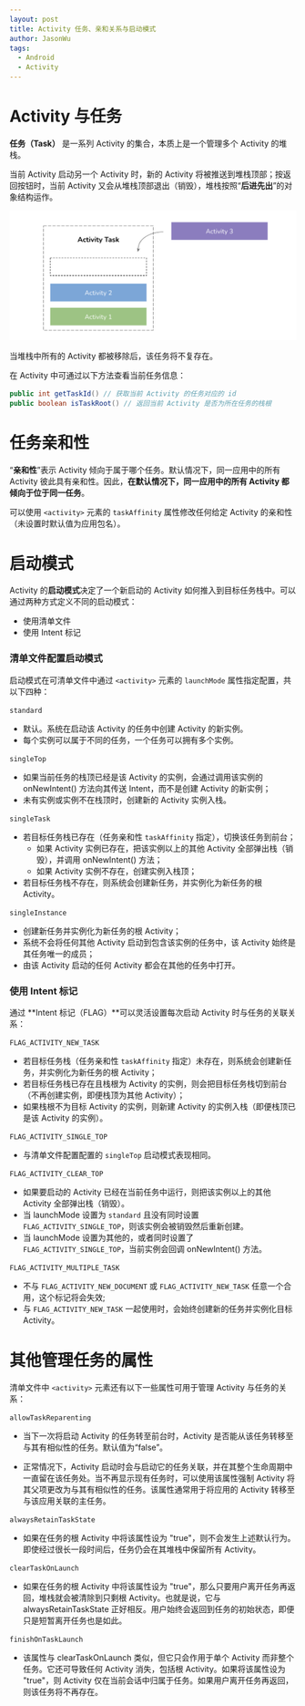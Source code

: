 ```yaml
---
layout: post
title: Activity 任务、亲和关系与启动模式
author: JasonWu
tags:
  - Android
  - Activity
---
```


# Activity 与任务
**任务（Task）** 是一系列 Activity 的集合，本质上是一个管理多个 Activity 的堆栈。

当前 Activity 启动另一个 Activity 时，新的 Activity 将被推送到堆栈顶部；按返回按钮时，当前 Activity 又会从堆栈顶部退出（销毁），堆栈按照“**后进先出**”的对象结构运作。

![](/img/posts/post-activity-task.png)

当堆栈中所有的 Activity 都被移除后，该任务将不复存在。

在 Activity 中可通过以下方法查看当前任务信息：
```java
public int getTaskId() // 获取当前 Activity 的任务对应的 id
public boolean isTaskRoot() // 返回当前 Activity 是否为所在任务的栈根
```

# 任务亲和性
“**亲和性**”表示 Activity 倾向于属于哪个任务。默认情况下，同一应用中的所有 Activity 彼此具有亲和性。因此，**在默认情况下，同一应用中的所有 Activity 都倾向于位于同一任务**。

可以使用 `<activity>` 元素的 `taskAffinity` 属性修改任何给定 Activity 的亲和性（未设置时默认值为应用包名）。

<!-- 亲和性可在两种情况下发挥作用：

当 Activity 的 allowTaskReparenting 属性设为 "true" 时。
在这种情况下，一旦和 Activity 有亲和性的任务进入前台运行，Activity 就可从其启动的任务转移到该任务。

举例来说，假设一款旅行应用中定义了一个报告特定城市天气状况的 Activity。该 Activity 与同一应用中的其他 Activity 具有相同的亲和性（默认应用亲和性），并通过此属性支持重新归属。当您的某个 Activity 启动该天气预报 Activity 时，该天气预报 Activity 最初会和您的 Activity 同属于一个任务。不过，当旅行应用的任务进入前台运行时，该天气预报 Activity 就会被重新分配给该任务并显示在其中。 -->

# 启动模式
Activity 的**启动模式**决定了一个新启动的 Activity 如何推入到目标任务栈中。可以通过两种方式定义不同的启动模式：
- 使用清单文件
- 使用 Intent 标记

### 清单文件配置启动模式
启动模式在可清单文件中通过 `<activity>` 元素的 `launchMode` 属性指定配置，共以下四种：

`standard`
- 默认。系统在启动该 Activity 的任务中创建 Activity 的新实例。
- 每个实例可以属于不同的任务，一个任务可以拥有多个实例。

`singleTop`
- 如果当前任务的栈顶已经是该 Activity 的实例，会通过调用该实例的 onNewIntent() 方法向其传送 Intent，而不是创建 Activity 的新实例；
- 未有实例或实例不在栈顶时，创建新的 Activity 实例入栈。

`singleTask`
- 若目标任务栈已存在（任务亲和性 `taskAffinity` 指定），切换该任务到前台；
  - 如果 Activity 实例已存在，把该实例以上的其他 Activity 全部弹出栈（销毁），并调用 onNewIntent() 方法；
  - 如果 Activity 实例不存在，创建实例入栈顶；
- 若目标任务栈不存在，则系统会创建新任务，并实例化为新任务的根 Activity。

`singleInstance`
- 创建新任务并实例化为新任务的根 Activity；
- 系统不会将任何其他 Activity 启动到包含该实例的任务中，该 Activity 始终是其任务唯一的成员；
- 由该 Activity 启动的任何 Activity 都会在其他的任务中打开。

### 使用 Intent 标记
通过 **Intent 标记（FLAG）**可以灵活设置每次启动 Activity 时与任务的关联关系：

`FLAG_ACTIVITY_NEW_TASK`
- 若目标任务栈（任务亲和性 `taskAffinity` 指定）未存在，则系统会创建新任务，并实例化为新任务的根 Activity；
- 若目标任务栈已存在且栈根为 Activity 的实例，则会把目标任务栈切到前台（不再创建实例，即便栈顶为其他 Activity）；
- 如果栈根不为目标 Activity 的实例，则新建 Activity 的实例入栈（即便栈顶已是该 Activity 的实例）。

`FLAG_ACTIVITY_SINGLE_TOP`
- 与清单文件配置配置的 `singleTop` 启动模式表现相同。

`FLAG_ACTIVITY_CLEAR_TOP`
- 如果要启动的 Activity 已经在当前任务中运行，则把该实例以上的其他 Activity 全部弹出栈（销毁）。<br>
- 当 launchMode 设置为 `standard` 且没有同时设置 `FLAG_ACTIVITY_SINGLE_TOP`，则该实例会被销毁然后重新创建。
- 当 launchMode 设置为其他的，或者同时设置了 `FLAG_ACTIVITY_SINGLE_TOP`，当前实例会回调 onNewIntent() 方法。

`FLAG_ACTIVITY_MULTIPLE_TASK`
- 不与 `FLAG_ACTIVITY_NEW_DOCUMENT` 或 `FLAG_ACTIVITY_NEW_TASK` 任意一个合用，这个标记将会失效;
- 与 `FLAG_ACTIVITY_NEW_TASK` 一起使用时，会始终创建新的任务并实例化目标 Activity。

# 其他管理任务的属性
清单文件中 `<activity>` 元素还有以下一些属性可用于管理 Activity 与任务的关系：

`allowTaskReparenting`
- 当下一次将启动 Activity 的任务转至前台时，Activity 是否能从该任务转移至与其有相似性的任务。默认值为“false”。

- 正常情况下，Activity 启动时会与启动它的任务关联，并在其整个生命周期中一直留在该任务处。当不再显示现有任务时，可以使用该属性强制 Activity 将其父项更改为与其有相似性的任务。该属性通常用于将应用的 Activity 转移至与该应用关联的主任务。

`alwaysRetainTaskState`
- 如果在任务的根 Activity 中将该属性设为 "true"，则不会发生上述默认行为。即使经过很长一段时间后，任务仍会在其堆栈中保留所有 Activity。

`clearTaskOnLaunch`
- 如果在任务的根 Activity 中将该属性设为 "true"，那么只要用户离开任务再返回，堆栈就会被清除到只剩根 Activity。也就是说，它与 alwaysRetainTaskState 正好相反。用户始终会返回到任务的初始状态，即便只是短暂离开任务也是如此。

`finishOnTaskLaunch`
- 该属性与 clearTaskOnLaunch 类似，但它只会作用于单个 Activity 而非整个任务。它还可导致任何 Activity 消失，包括根 Activity。如果将该属性设为 "true"，则 Activity 仅在当前会话中归属于任务。如果用户离开任务再返回，则该任务将不再存在。

